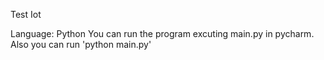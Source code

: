 Test Iot

Language: Python
You can run the program excuting main.py in pycharm. Also you can 
run 'python main.py'
